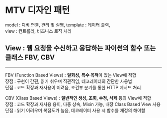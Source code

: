# MTV 디자인 패턴
model : 디비 연결, 관리 및 실행, template : 데이터 출력, <br>view : 컨트롤러, 비즈니스 로직 처리

## View : 웹 요청을 수신하고 응답하는 파이썬의 함수 또는 클래스 FBV, CBV
 ---

FBV (Function Based Views) : <strong>일회성, 특수 목적</strong>이 있는 View에 적합<br>
장점 : 구현이 간편, 읽기 쉬우며 직관적임, 데코레이터의 간단한 사용법 <br> 단점 : 코드 확장과 재사용이 어려움, 조건부 분기를 통한 HTTP 메서드 처리

CBV (Class Based Views) : <strong>일반적인 생성, 조회, 수정, 삭제</strong> 등의 View에 적합<br>
장점 : 코드 확장과 재사용 용이, 다중 상속, Mixin 가능, 내장 Class Based View 사용<br>
단점 : 읽기 어려우며 복잡도가 높음, 데코레이터 사용 시 함수를 재정의 해야함

